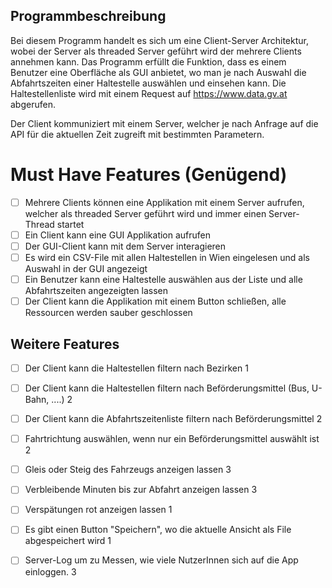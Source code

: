## Programmbeschreibung

Bei diesem Programm handelt es sich um eine Client-Server Architektur, wobei der Server als threaded Server geführt wird der mehrere Clients annehmen kann. Das Programm erfüllt die Funktion, dass es einem Benutzer eine Oberfläche als GUI anbietet, wo man je nach Auswahl die Abfahrtszeiten einer Haltestelle auswählen und einsehen kann. Die Haltestellenliste wird mit einem Request auf https://www.data.gv.at abgerufen.

Der Client kommuniziert mit einem Server, welcher je nach Anfrage auf die API für die aktuellen Zeit zugreift mit bestimmten Parametern.

# Must Have Features (Genügend)

- [ ] Mehrere Clients können eine Applikation mit einem Server aufrufen, welcher als threaded Server geführt wird und immer einen Server-Thread startet
- [ ] Ein Client kann eine GUI Applikation aufrufen
- [ ] Der GUI-Client kann mit dem Server interagieren
- [ ] Es wird ein CSV-File mit allen Haltestellen in Wien eingelesen und als Auswahl in der GUI angezeigt
- [ ] Ein Benutzer kann eine Haltestelle auswählen aus der Liste und alle Abfahrtszeiten angezeigten lassen
- [ ] Der Client kann die Applikation mit einem Button schließen, alle Ressourcen werden sauber geschlossen

## Weitere Features

- [ ] Der Client kann die Haltestellen filtern nach Bezirken 1
- [ ] Der Client kann die Haltestellen filtern nach Beförderungsmittel (Bus, U-Bahn, ....) 2
- [ ] Der Client kann die Abfahrtszeitenliste filtern nach Beförderungsmittel 2
- [ ] Fahrtrichtung auswählen, wenn nur ein Beförderungsmittel auswählt ist 2
- [ ] Gleis oder Steig des Fahrzeugs anzeigen lassen 3
- [ ] Verbleibende Minuten bis zur Abfahrt anzeigen lassen 3
- [ ] Verspätungen rot anzeigen lassen 1
- [ ] Es gibt einen Button "Speichern", wo die aktuelle Ansicht als File abgespeichert wird 1
- [ ] Server-Log um zu Messen, wie viele NutzerInnen sich auf die App einloggen. 3

